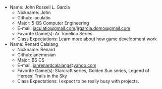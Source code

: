 * Name: John Rossell L. Garcia
  * Nickname: John	
  * Github:	iaculatio
  * Major: 5-BS Computer Engineering
  * E-mail: iaculatio@gmail.com/jrgarcia.domo@gmail.com
  * Favorite Game(s): Ar Tonelico Series
  * Class Expectations: Learn more about how game development work
* Name: Renard Calalang
  * Nickname: Renard
  * Github: anemosian
  * Major: BS CS
  * E-mail: janrenardcalalang@yahoo.com
  * Favorite Game(s): Starcraft series, Golden Sun series, Legend of Heroes: Trails in the Sky
  * Class Expectations: I expect to be really busy with projects.